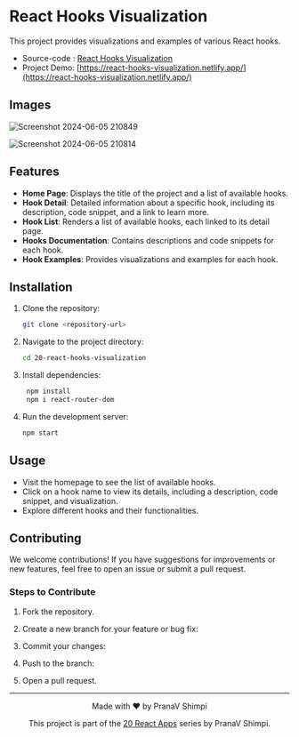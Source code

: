 # React Hooks Visualization

This project provides visualizations and examples of various React hooks.

- Source-code : [React Hooks Visualization](https://github.com/PranaV-Shimpi/20-React-apps/tree/main/20-react-hooks-visualization)
- Project Demo: [https://react-hooks-visualization.netlify.app/](https://react-hooks-visualization.netlify.app/)

## Images
![Screenshot 2024-06-05 210849](https://github.com/PranaV-Shimpi/20-React-apps/assets/40532644/b26d25a9-53f3-487f-af9f-7e678980c4cc)

![Screenshot 2024-06-05 210814](https://github.com/PranaV-Shimpi/20-React-apps/assets/40532644/8494ae16-a10d-4ca9-9f97-e1f3abfc8960)

## Features

- **Home Page**: Displays the title of the project and a list of available hooks.
- **Hook Detail**: Detailed information about a specific hook, including its description, code snippet, and a link to learn more.
- **Hook List**: Renders a list of available hooks, each linked to its detail page.
- **Hooks Documentation**: Contains descriptions and code snippets for each hook.
- **Hook Examples**: Provides visualizations and examples for each hook.

## Installation

1. Clone the repository:

   ```bash
   git clone <repository-url>

   ```

2. Navigate to the project directory:

   ``` bash
   cd 20-react-hooks-visualization
   ```

3. Install dependencies:

   ```bash
    npm install
    npm i react-router-dom
   ```

4. Run the development server:

   ```bash
   npm start
   ```

## Usage

- Visit the homepage to see the list of available hooks.
- Click on a hook name to view its details, including a description, code snippet, and visualization.
- Explore different hooks and their functionalities.

## Contributing

We welcome contributions! If you have suggestions for improvements or new features, feel free to open an issue or submit a pull request.

### Steps to Contribute

1. Fork the repository.
2. Create a new branch for your feature or bug fix:
  
3. Commit your changes:
  
4. Push to the branch:
   
5. Open a pull request.

---

<p align="center">
 Made with ❤️ by  PranaV Shimpi
</p>

<p align="center" >This project is part of the <a href="https://github.com/PranaV-Shimpi/20-React-apps" target="_blank">20 React Apps</a> series by PranaV Shimpi.</p>
